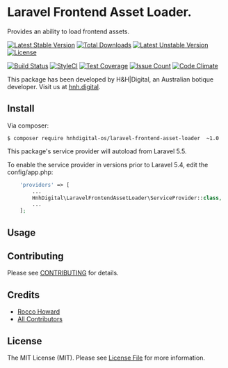 # Laravel Frontend Asset Loader.

Provides an ability to load frontend assets.

[![Latest Stable Version](https://poser.pugx.org/hnhdigital-os/laravel-frontend-asset-loader/v/stable.svg)](https://packagist.org/packages/hnhdigital-os/laravel-frontend-asset-loader) [![Total Downloads](https://poser.pugx.org/hnhdigital-os/laravel-frontend-asset-loader/downloads.svg)](https://packagist.org/packages/hnhdigital-os/laravel-frontend-asset-loader) [![Latest Unstable Version](https://poser.pugx.org/hnhdigital-os/laravel-frontend-asset-loader/v/unstable.svg)](https://packagist.org/packages/hnhdigital-os/laravel-frontend-asset-loader) [![License](https://poser.pugx.org/hnhdigital-os/laravel-frontend-asset-loader/license.svg)](https://packagist.org/packages/hnhdigital-os/laravel-frontend-asset-loader)

[![Build Status](https://travis-ci.org/hnhdigital-os/laravel-frontend-asset-loader.svg?branch=master)](https://travis-ci.org/hnhdigital-os/laravel-frontend-asset-loader) [![StyleCI](https://styleci.io/repos/53318243/shield?branch=master)](https://styleci.io/repos/53318243) [![Test Coverage](https://codeclimate.com/github/hnhdigital-os/laravel-frontend-asset-loader/badges/coverage.svg)](https://codeclimate.com/github/hnhdigital-os/laravel-frontend-asset-loader/coverage) [![Issue Count](https://codeclimate.com/github/hnhdigital-os/laravel-frontend-asset-loader/badges/issue_count.svg)](https://codeclimate.com/github/hnhdigital-os/laravel-frontend-asset-loader) [![Code Climate](https://codeclimate.com/github/hnhdigital-os/laravel-frontend-asset-loader/badges/gpa.svg)](https://codeclimate.com/github/hnhdigital-os/laravel-frontend-asset-loader) 

This package has been developed by H&H|Digital, an Australian botique developer. Visit us at [hnh.digital](http://hnh.digital).

## Install

Via composer:

`$ composer require hnhdigital-os/laravel-frontend-asset-loader  ~1.0`

This package's service provider will autoload from Laravel 5.5.

To enable the service provider in versions prior to Laravel 5.4, edit the config/app.php:

```php
    'providers' => [
        ...
        HnhDigital\LaravelFrontendAssetLoader\ServiceProvider::class,
        ...
    ];
```

## Usage



## Contributing

Please see [CONTRIBUTING](https://github.com/hnhdigital-os/laravel-frontend-asset-loader/blob/master/CONTRIBUTING.md) for details.

## Credits

* [Rocco Howard](https://github.com/RoccoHoward)
* [All Contributors](https://github.com/hnhdigital-os/laravel-frontend-asset-loader/contributors)

## License

The MIT License (MIT). Please see [License File](https://github.com/hnhdigital-os/laravel-frontend-asset-loader/blob/master/LICENSE) for more information.

